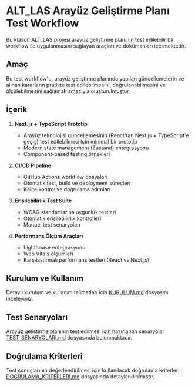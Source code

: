 # ALT_LAS Arayüz Geliştirme Planı Test Workflow

Bu klasör, ALT_LAS projesi arayüz geliştirme planının test edilebilir bir workflow ile uygulanmasını sağlayan araçları ve dokümanları içermektedir.

## Amaç

Bu test workflow'u, arayüz geliştirme planında yapılan güncellemelerin ve alınan kararların pratikte test edilebilmesini, doğrulanabilmesini ve ölçülebilmesini sağlamak amacıyla oluşturulmuştur.

## İçerik

1. **Next.js + TypeScript Prototip**
   - Arayüz teknolojisi güncellemesinin (React'tan Next.js + TypeScript'e geçiş) test edilebilmesi için minimal bir prototip
   - Modern state management (Zustand) entegrasyonu
   - Component-based testing örnekleri

2. **CI/CD Pipeline**
   - GitHub Actions workflow dosyaları
   - Otomatik test, build ve deployment süreçleri
   - Kalite kontrol ve doğrulama adımları

3. **Erişilebilirlik Test Suite**
   - WCAG standartlarına uygunluk testleri
   - Otomatik erişilebilirlik kontrolleri
   - Manuel test senaryoları

4. **Performans Ölçüm Araçları**
   - Lighthouse entegrasyonu
   - Web Vitals ölçümleri
   - Karşılaştırmalı performans testleri (React vs Next.js)

## Kurulum ve Kullanım

Detaylı kurulum ve kullanım talimatları için [KURULUM.md](./KURULUM.md) dosyasını inceleyiniz.

## Test Senaryoları

Arayüz geliştirme planının test edilmesi için hazırlanan senaryolar [TEST_SENARYOLARI.md](./TEST_SENARYOLARI.md) dosyasında bulunmaktadır.

## Doğrulama Kriterleri

Test sonuçlarının değerlendirilmesi için kullanılacak doğrulama kriterleri [DOGRULAMA_KRITERLERI.md](./DOGRULAMA_KRITERLERI.md) dosyasında detaylandırılmıştır.
